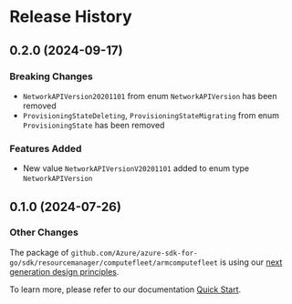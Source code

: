 # Release History

## 0.2.0 (2024-09-17)
### Breaking Changes

- `NetworkAPIVersion20201101` from enum `NetworkAPIVersion` has been removed
- `ProvisioningStateDeleting`, `ProvisioningStateMigrating` from enum `ProvisioningState` has been removed

### Features Added

- New value `NetworkAPIVersionV20201101` added to enum type `NetworkAPIVersion`


## 0.1.0 (2024-07-26)
### Other Changes

The package of `github.com/Azure/azure-sdk-for-go/sdk/resourcemanager/computefleet/armcomputefleet` is using our [next generation design principles](https://azure.github.io/azure-sdk/general_introduction.html).

To learn more, please refer to our documentation [Quick Start](https://aka.ms/azsdk/go/mgmt).